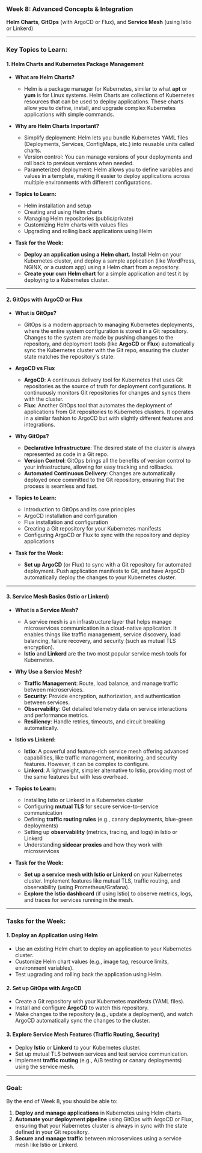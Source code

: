 ### **Week 8: Advanced Concepts & Integration**

**Helm Charts**, **GitOps** (with ArgoCD or Flux), and **Service Mesh** (using Istio or Linkerd)

---

### **Key Topics to Learn:**

#### **1. Helm Charts and Kubernetes Package Management**

* **What are Helm Charts?**

  * Helm is a package manager for Kubernetes, similar to what **apt** or **yum** is for Linux systems. Helm Charts are collections of Kubernetes resources that can be used to deploy applications. These charts allow you to define, install, and upgrade complex Kubernetes applications with simple commands.

* **Why are Helm Charts Important?**

  * Simplify deployment: Helm lets you bundle Kubernetes YAML files (Deployments, Services, ConfigMaps, etc.) into reusable units called charts.
  * Version control: You can manage versions of your deployments and roll back to previous versions when needed.
  * Parameterized deployment: Helm allows you to define variables and values in a template, making it easier to deploy applications across multiple environments with different configurations.

* **Topics to Learn:**

  * Helm installation and setup
  * Creating and using Helm charts
  * Managing Helm repositories (public/private)
  * Customizing Helm charts with values files
  * Upgrading and rolling back applications using Helm

* **Task for the Week:**

  * **Deploy an application using a Helm chart.** Install Helm on your Kubernetes cluster, and deploy a sample application (like WordPress, NGINX, or a custom app) using a Helm chart from a repository.
  * **Create your own Helm chart** for a simple application and test it by deploying to a Kubernetes cluster.

---

#### **2. GitOps with ArgoCD or Flux**

* **What is GitOps?**

  * GitOps is a modern approach to managing Kubernetes deployments, where the entire system configuration is stored in a Git repository. Changes to the system are made by pushing changes to the repository, and deployment tools (like **ArgoCD** or **Flux**) automatically sync the Kubernetes cluster with the Git repo, ensuring the cluster state matches the repository's state.

* **ArgoCD vs Flux**

  * **ArgoCD**: A continuous delivery tool for Kubernetes that uses Git repositories as the source of truth for deployment configurations. It continuously monitors Git repositories for changes and syncs them with the cluster.
  * **Flux**: Another GitOps tool that automates the deployment of applications from Git repositories to Kubernetes clusters. It operates in a similar fashion to ArgoCD but with slightly different features and integrations.

* **Why GitOps?**

  * **Declarative Infrastructure**: The desired state of the cluster is always represented as code in a Git repo.
  * **Version Control**: GitOps brings all the benefits of version control to your infrastructure, allowing for easy tracking and rollbacks.
  * **Automated Continuous Delivery**: Changes are automatically deployed once committed to the Git repository, ensuring that the process is seamless and fast.

* **Topics to Learn:**

  * Introduction to GitOps and its core principles
  * ArgoCD installation and configuration
  * Flux installation and configuration
  * Creating a Git repository for your Kubernetes manifests
  * Configuring ArgoCD or Flux to sync with the repository and deploy applications

* **Task for the Week:**

  * **Set up ArgoCD** (or Flux) to sync with a Git repository for automated deployment. Push application manifests to Git, and have ArgoCD automatically deploy the changes to your Kubernetes cluster.

---

#### **3. Service Mesh Basics (Istio or Linkerd)**

* **What is a Service Mesh?**

  * A service mesh is an infrastructure layer that helps manage microservices communication in a cloud-native application. It enables things like traffic management, service discovery, load balancing, failure recovery, and security (such as mutual TLS encryption).
  * **Istio** and **Linkerd** are the two most popular service mesh tools for Kubernetes.

* **Why Use a Service Mesh?**

  * **Traffic Management**: Route, load balance, and manage traffic between microservices.
  * **Security**: Provide encryption, authorization, and authentication between services.
  * **Observability**: Get detailed telemetry data on service interactions and performance metrics.
  * **Resiliency**: Handle retries, timeouts, and circuit breaking automatically.

* **Istio vs Linkerd:**

  * **Istio**: A powerful and feature-rich service mesh offering advanced capabilities, like traffic management, monitoring, and security features. However, it can be complex to configure.
  * **Linkerd**: A lightweight, simpler alternative to Istio, providing most of the same features but with less overhead.

* **Topics to Learn:**

  * Installing Istio or Linkerd in a Kubernetes cluster
  * Configuring **mutual TLS** for secure service-to-service communication
  * Defining **traffic routing rules** (e.g., canary deployments, blue-green deployments)
  * Setting up **observability** (metrics, tracing, and logs) in Istio or Linkerd
  * Understanding **sidecar proxies** and how they work with microservices

* **Task for the Week:**

  * **Set up a service mesh with Istio or Linkerd** on your Kubernetes cluster. Implement features like mutual TLS, traffic routing, and observability (using Prometheus/Grafana).
  * **Explore the Istio dashboard** (if using Istio) to observe metrics, logs, and traces for services running in the mesh.

---

### **Tasks for the Week:**

#### **1. Deploy an Application using Helm**

* Use an existing Helm chart to deploy an application to your Kubernetes cluster.
* Customize Helm chart values (e.g., image tag, resource limits, environment variables).
* Test upgrading and rolling back the application using Helm.

#### **2. Set up GitOps with ArgoCD**

* Create a Git repository with your Kubernetes manifests (YAML files).
* Install and configure **ArgoCD** to watch this repository.
* Make changes to the repository (e.g., update a deployment), and watch ArgoCD automatically sync the changes to the cluster.

#### **3. Explore Service Mesh Features (Traffic Routing, Security)**

* Deploy **Istio** or **Linkerd** to your Kubernetes cluster.
* Set up mutual TLS between services and test service communication.
* Implement **traffic routing** (e.g., A/B testing or canary deployments) using the service mesh.

---

### **Goal:**

By the end of Week 8, you should be able to:

1. **Deploy and manage applications** in Kubernetes using Helm charts.
2. **Automate your deployment pipeline** using GitOps with ArgoCD or Flux, ensuring that your Kubernetes cluster is always in sync with the state defined in your Git repository.
3. **Secure and manage traffic** between microservices using a service mesh like Istio or Linkerd.


